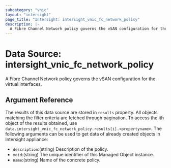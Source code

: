 ```yaml
---
subcategory: "vnic"
layout: "intersight"
page_title: "Intersight: intersight_vnic_fc_network_policy"
description: |-
  A Fibre Channel Network policy governs the vSAN configuration for the virtual interfaces.
---
```


# Data Source: intersight_vnic_fc_network_policy
A Fibre Channel Network policy governs the vSAN configuration for the virtual interfaces.
## Argument Reference
The results of this data source are stored in `results` property.
All objects matching the filter criteria are fetched through pagination.
To access the ith object of the results obtained, use `data.intersight_vnic_fc_network_policy.results[i].<propertyname>`.
The following arguments can be used to get data of already created objects in Intersight appliance:
* `description`:(string) Description of the policy. 
* `moid`:(string) The unique identifier of this Managed Object instance. 
* `name`:(string) Name of the concrete policy. 
 